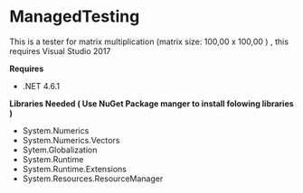 # ManagedTesting

This is a tester for matrix multiplication (matrix size: 100,00 x 100,00 ) , this requires Visual Studio 2017

**Requires**

* .NET 4.6.1 

**Libraries Needed ( Use NuGet Package manger to install folowing libraries )** 

* System.Numerics
* System.Numerics.Vectors
* Sytem.Globalization
* System.Runtime
* System.Runtime.Extensions
* System.Resources.ResourceManager
